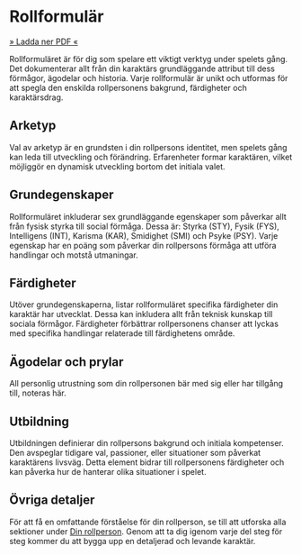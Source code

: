 # Rollformulär

[» Ladda ner PDF «](/resources/character-form.pdf)

Rollformuläret är för dig som spelare ett viktigt verktyg under spelets gång. Det dokumenterar allt från din karaktärs grundläggande attribut till dess förmågor, ägodelar och historia. Varje rollformulär är unikt och utformas för att spegla den enskilda rollpersonens bakgrund, färdigheter och karaktärsdrag.

## Arketyp

Val av arketyp är en grundsten i din rollpersons identitet, men spelets gång kan leda till utveckling och förändring. Erfarenheter formar karaktären, vilket möjliggör en dynamisk utveckling bortom det initiala valet.

## Grundegenskaper

Rollformuläret inkluderar sex grundläggande egenskaper som påverkar allt från fysisk styrka till social förmåga. Dessa är: Styrka (STY), Fysik (FYS), Intelligens (INT), Karisma (KAR), Smidighet (SMI) och Psyke (PSY). Varje egenskap har en poäng som påverkar din rollpersons förmåga att utföra handlingar och motstå utmaningar.

## Färdigheter

Utöver grundegenskaperna, listar rollformuläret specifika färdigheter din karaktär har utvecklat. Dessa kan inkludera allt från teknisk kunskap till sociala förmågor. Färdigheter förbättrar rollpersonens chanser att lyckas med specifika handlingar relaterade till färdighetens område.

## Ägodelar och prylar

All personlig utrustning som din rollpersonen bär med sig eller har tillgång till, noteras här.

## Utbildning

Utbildningen definierar din rollpersons bakgrund och initiala kompetenser. Den avspeglar tidigare val, passioner, eller situationer som påverkat karaktärens livsväg. Detta element bidrar till rollpersonens färdigheter och kan påverka hur de hanterar olika situationer i spelet.

## Övriga detaljer

För att få en omfattande förståelse för din rollperson, se till att utforska alla sektioner under [Din rollperson](character.md). Genom att ta dig igenom varje del steg för steg kommer du att bygga upp en detaljerad och levande karaktär.

